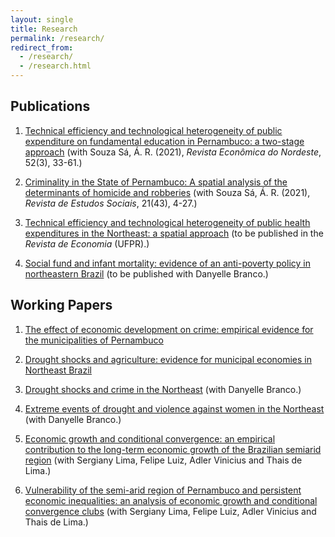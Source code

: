 ```yaml
---
layout: single
title: Research
permalink: /research/
redirect_from: 
  - /research/
  - /research.html
---
```


## Publications

1. [Technical efficiency and technological heterogeneity of public expenditure on fundamental education in Pernambuco: a two-stage approach](https://g20mais20.bnb.gov.br/revista/index.php/ren/article/view/1210/893) (with Souza Sá, Á. R. (2021), *Revista Econômica do Nordeste*, 52(3), 33-61.)

2. [Criminality in the State of Pernambuco: A spatial analysis of the determinants of homicide and robberies](https://dialnet.unirioja.es/descarga/articulo/8099190.pdf) (with Souza Sá, Á. R. (2021), *Revista de Estudos Sociais*, 21(43), 4-27.)

3. [Technical efficiency and technological heterogeneity of public health expenditures in the Northeast: a spatial approach](https://alvaroroberio.github.io/) (to be published in the *Revista de Economia* (UFPR).)

4. [Social fund and infant mortality: evidence of an anti-poverty policy in northeastern Brazil](https://alvaroroberio.github.io/) (to be published with Danyelle Branco.)

## Working Papers

1. [The effect of economic development on crime: empirical evidence for the municipalities of Pernambuco](https://alvaroroberio.github.io/)

2. [Drought shocks and agriculture: evidence for municipal economies in Northeast Brazil](https://alvaroroberio.github.io/)

3. [Drought shocks and crime in the Northeast](https://alvaroroberio.github.io/) (with Danyelle Branco.)

4. [Extreme events of drought and violence against women in the Northeast](https://alvaroroberio.github.io/) (with Danyelle Branco.)

5. [Economic growth and conditional convergence: an empirical contribution to the long-term economic growth of the Brazilian semiarid region](https://alvaroroberio.github.io/) (with Sergiany Lima, Felipe Luiz, Adler Vinicius and Thais de Lima.)

6. [Vulnerability of the semi-arid region of Pernambuco and persistent economic inequalities: an analysis of economic growth and conditional convergence clubs](https://alvaroroberio.github.io/) (with Sergiany Lima, Felipe Luiz, Adler Vinicius and Thais de Lima.)
